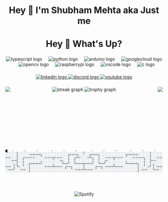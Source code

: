 <h1 align="center">Hey 👋  I'm Shubham Mehta aka Just me </h1>

<h1 align="center">Hey 👋 What's Up?</h1>

###

<div align="center">
  <img src="https://skillicons.dev/icons?i=ts" height="60" alt="typescript logo"  />
  <img width="12" />
  <img src="https://skillicons.dev/icons?i=py" height="60" alt="python logo"  />
  <img width="12" />
  <img src="https://cdn.jsdelivr.net/gh/devicons/devicon/icons/arduino/arduino-original.svg" height="60" alt="arduino logo"  />
  <img width="12" />
  <img src="https://cdn.jsdelivr.net/gh/devicons/devicon/icons/googlecloud/googlecloud-original.svg" height="60" alt="googlecloud logo"  />
  <img width="12" />
  <img src="https://cdn.jsdelivr.net/gh/devicons/devicon/icons/opencv/opencv-original.svg" height="60" alt="opencv logo"  />
  <img width="12" />
  <img src="https://cdn.jsdelivr.net/gh/devicons/devicon/icons/raspberrypi/raspberrypi-original.svg" height="60" alt="raspberrypi logo"  />
  <img width="12" />
  <img src="https://cdn.jsdelivr.net/gh/devicons/devicon/icons/vscode/vscode-original.svg" height="60" alt="vscode logo"  />
  <img width="12" />
  <img src="https://cdn.jsdelivr.net/gh/devicons/devicon/icons/c/c-original.svg" height="60" alt="c logo"  />
</div>

###

<div align="center">
  <a href="https://www.linkedin.com/in/shubham-mehta1/" target="_blank">
    <img src="https://img.shields.io/static/v1?message=LinkedIn&logo=linkedin&label=&color=0077B5&logoColor=white&labelColor=&style=for-the-badge" height="25" alt="linkedin logo"  />
  </a>
  <a href="https://discordapp.com/users/justme17" target="_blank">
    <img src="https://img.shields.io/static/v1?message=Discord&logo=discord&label=&color=7289DA&logoColor=white&labelColor=&style=for-the-badge" height="25" alt="discord logo"  />
  </a>
  <a href="https://www.youtube.com/@shubhammehta343" target="_blank">
    <img src="https://img.shields.io/static/v1?message=Youtube&logo=youtube&label=&color=FF0000&logoColor=white&labelColor=&style=for-the-badge" height="25" alt="youtube logo"  />
  </a>
</div>

###

<img align="left" height="200" src="https://media0.giphy.com/media/v1.Y2lkPTc5MGI3NjExZDJzc3F5c3FzbGV0MDE5ZmJlM3lvanlnYnIwbm45NnZ2Nno5ejVheiZlcD12MV9pbnRlcm5hbF9naWZfYnlfaWQmY3Q9Zw/cBSxWiay0sbNkEElG7/giphy.gif"  />

###

<img align="right" height="200" src="https://media4.giphy.com/media/v1.Y2lkPTc5MGI3NjExd25hbndieGF6empjM3l6Y2c2Z2Y2b25hc2puNmZqa2VxcjB2bW5vayZlcD12MV9pbnRlcm5hbF9naWZfYnlfaWQmY3Q9Zw/sr8jYZVVsCmxddga8w/giphy.gif"  />

###

<div align="center">
  <img src="https://streak-stats.demolab.com?user=Justme017&locale=en&mode=weekly&theme=dracula&hide_border=false&border_radius=5&order=3" height="150" alt="streak graph"  />
  <img src="https://github-profile-trophy.vercel.app?username=Justme017&theme=dracula&column=-1&row=1&margin-w=8&margin-h=8&no-bg=false&no-frame=false&order=4" height="150" alt="trophy graph"  />
</div>

###

<picture>
  <source media="(prefers-color-scheme: dark)" srcset="https://raw.githubusercontent.com/Justme017/Justme017/output/pacman-contribution-graph-dark.svg">
  <source media="(prefers-color-scheme: light)" srcset="https://raw.githubusercontent.com/Justme017/Justme017/output/pacman-contribution-graph.svg">
  <img alt="pacman contribution graph" src="https://raw.githubusercontent.com/Justme017/Justme017/output/pacman-contribution-graph.svg">
</picture>

###

<!--- &nbsp;<div align="center">
        ![Spotify](https://test-five-omega-80.vercel.app/api/spotify?background_color=0d1117&border_color=ffffff)
--->  </div>

###

&nbsp;<div align="center">
  ![Spotify](https://justme017.vercel.app/api/spotify?background_color=0d1117&border_color=ffffff)
</div>

###
